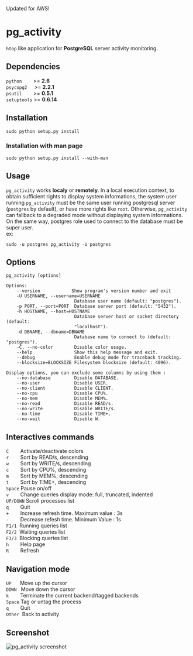 Updated for AWS!

pg_activity
===========

`htop` like application for **PostgreSQL** server activity monitoring.

Dependencies
------------

`python`&nbsp;&nbsp;&nbsp;&nbsp;&nbsp;&nbsp;&nbsp;&nbsp;>= **2.6**  
`psycopg2`&nbsp;&nbsp;&nbsp;&nbsp;&nbsp;>= **2.2.1**  
`psutil`&nbsp;&nbsp;&nbsp;&nbsp;&nbsp;&nbsp;&nbsp;&nbsp;>= **0.5.1**  
`setuptools` >= **0.6.14**  

Installation
------------

    sudo python setup.py install

### Installation with man page

    sudo python setup.py install --with-man


Usage
-----

`pg_activity` works **localy** or **remotely**. In a local execution context, to obtain sufficient rights to display system informations, the system user running `pg_activity` must be the same user running postgresql server (`postgres` by default), or have more rights like `root`. Otherwise, `pg_activity` can fallback to a degraded mode without displaying system informations. On the same way, postgres role used to connect to the database must be super user.  
ex:  
    
    sudo -u postgres pg_activity -U postgres

Options
-------

    pg_activity [options]

	Options:
		--version            Show program's version number and exit 
		-U USERNAME, --username=USERNAME
                        	  Database user name (default: "postgres").
		-p PORT, --port=PORT  Database server port (default: "5432").
		-h HOSTNAME, --host=HOSTNAME
							  Database server host or socket directory (default:
                        	  "localhost").
        -d DBNAME, --dbname=DBNAME
                              Database name to connect to (default: "postgres").
		-C, --no-color        Disable color usage.
		--help                Show this help message and exit.
		--debug               Enable debug mode for traceback tracking.
        --blocksize=BLOCKSIZE Filesystem blocksize (default: 4096).

	Display options, you can exclude some columns by using them :
		--no-database         Disable DATABASE.
    	--no-user             Disable USER.
    	--no-client           Disable CLIENT.
    	--no-cpu              Disable CPU%.
    	--no-mem              Disable MEM%.
    	--no-read             Disable READ/s.
    	--no-write            Disable WRITE/s.
    	--no-time             Disable TIME+.
    	--no-wait             Disable W.

Interactives commands
---------------------

`C`&nbsp;&nbsp;&nbsp;&nbsp;&nbsp;&nbsp;&nbsp;&nbsp;Activate/deactivate colors  
`r`&nbsp;&nbsp;&nbsp;&nbsp;&nbsp;&nbsp;&nbsp;&nbsp;Sort by READ/s, descending  
`w`&nbsp;&nbsp;&nbsp;&nbsp;&nbsp;&nbsp;&nbsp;&nbsp;Sort by WRITE/s, descending  
`c`&nbsp;&nbsp;&nbsp;&nbsp;&nbsp;&nbsp;&nbsp;&nbsp;Sort by CPU%, descending  
`m`&nbsp;&nbsp;&nbsp;&nbsp;&nbsp;&nbsp;&nbsp;&nbsp;Sort by MEM%, descending  
`t`&nbsp;&nbsp;&nbsp;&nbsp;&nbsp;&nbsp;&nbsp;&nbsp;Sort by TIME+, descending  
`Space`		Pause on/off  
`v`&nbsp;&nbsp;&nbsp;&nbsp;&nbsp;&nbsp;&nbsp;&nbsp;Change queries display mode: full, truncated, indented  
`UP/DOWN`	Scroll processes list  
`q`&nbsp;&nbsp;&nbsp;&nbsp;&nbsp;&nbsp;&nbsp;&nbsp;Quit  
`+`&nbsp;&nbsp;&nbsp;&nbsp;&nbsp;&nbsp;&nbsp;&nbsp;Increase refresh time. Maximum value : 3s  
`-`&nbsp;&nbsp;&nbsp;&nbsp;&nbsp;&nbsp;&nbsp;&nbsp;Decrease refesh time. Minimum Value : 1s  
`F1/1`&nbsp;&nbsp;Running queries list  
`F2/2`&nbsp;&nbsp;Waiting queries list  
`F3/3`&nbsp;&nbsp;Blocking queries list  
`h`&nbsp;&nbsp;&nbsp;&nbsp;&nbsp;&nbsp;&nbsp;&nbsp;Help page  
`R`&nbsp;&nbsp;&nbsp;&nbsp;&nbsp;&nbsp;&nbsp;&nbsp;Refresh  

Navigation mode
---------------

`UP`&nbsp;&nbsp;&nbsp;&nbsp;&nbsp;&nbsp;Move up the cursor  
`DOWN`&nbsp;&nbsp;&nbsp;Move down the cursor  
`k`&nbsp;&nbsp;&nbsp;&nbsp;&nbsp;&nbsp;&nbsp;&nbsp;Terminate the current backend/tagged backends  
`Space`&nbsp;Tag or untag the process  
`q`&nbsp;&nbsp;&nbsp;&nbsp;&nbsp;&nbsp;&nbsp;&nbsp;Quit  
`Other`&nbsp;&nbsp;Back to activity  
			
Screenshot
----------

![pg_activity screenshot](https://raw.github.com/julmon/pg_activity/master/docs/imgs/screenshot.png)
